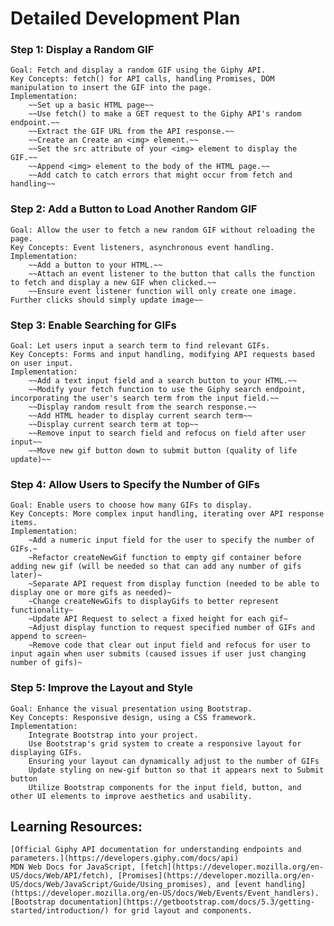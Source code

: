 # Detailed Development Plan

### Step 1: Display a Random GIF

    Goal: Fetch and display a random GIF using the Giphy API.
    Key Concepts: fetch() for API calls, handling Promises, DOM manipulation to insert the GIF into the page.
    Implementation:
        ~~Set up a basic HTML page~~
        ~~Use fetch() to make a GET request to the Giphy API's random endpoint.~~
        ~~Extract the GIF URL from the API response.~~
        ~~Create an Create an <img> element.~~
        ~~Set the src attribute of your <img> element to display the GIF.~~
        ~~Append <img> element to the body of the HTML page.~~
        ~~Add catch to catch errors that might occur from fetch and handling~~

### Step 2: Add a Button to Load Another Random GIF

    Goal: Allow the user to fetch a new random GIF without reloading the page.
    Key Concepts: Event listeners, asynchronous event handling.
    Implementation:
        ~~Add a button to your HTML.~~
        ~~Attach an event listener to the button that calls the function to fetch and display a new GIF when clicked.~~
        ~~Ensure event listener function will only create one image. Further clicks should simply update image~~

### Step 3: Enable Searching for GIFs

    Goal: Let users input a search term to find relevant GIFs.
    Key Concepts: Forms and input handling, modifying API requests based on user input.
    Implementation:
        ~~Add a text input field and a search button to your HTML.~~
        ~~Modify your fetch function to use the Giphy search endpoint, incorporating the user's search term from the input field.~~
        ~~Display random result from the search response.~~
        ~~Add HTML header to display current search term~~
        ~~Display current search term at top~~
        ~~Remove input to search field and refocus on field after user input~~
        ~~Move new gif button down to submit button (quality of life update)~~

### Step 4: Allow Users to Specify the Number of GIFs

    Goal: Enable users to choose how many GIFs to display.
    Key Concepts: More complex input handling, iterating over API response items.
    Implementation:
        ~Add a numeric input field for the user to specify the number of GIFs.~
        ~Refactor createNewGif function to empty gif container before adding new gif (will be needed so that can add any number of gifs later)~
        ~Separate API request from display function (needed to be able to display one or more gifs as needed)~
        ~Change createNewGifs to displayGifs to better represent functionality~
        ~Update API Request to select a fixed height for each gif~
        ~Adjust display function to request specified number of GIFs and append to screen~
        ~Remove code that clear out input field and refocus for user to input again when user submits (caused issues if user just changing number of gifs)~

### Step 5: Improve the Layout and Style

    Goal: Enhance the visual presentation using Bootstrap.
    Key Concepts: Responsive design, using a CSS framework.
    Implementation:
        Integrate Bootstrap into your project.
        Use Bootstrap's grid system to create a responsive layout for displaying GIFs.
        Ensuring your layout can dynamically adjust to the number of GIFs
        Update styling on new-gif button so that it appears next to Submit button
        Utilize Bootstrap components for the input field, button, and other UI elements to improve aesthetics and usability.

## Learning Resources:

    [Official Giphy API documentation for understanding endpoints and parameters.](https://developers.giphy.com/docs/api)
    MDN Web Docs for JavaScript, [fetch](https://developer.mozilla.org/en-US/docs/Web/API/fetch), [Promises](https://developer.mozilla.org/en-US/docs/Web/JavaScript/Guide/Using_promises), and [event handling](https://developer.mozilla.org/en-US/docs/Web/Events/Event_handlers).
    [Bootstrap documentation](https://getbootstrap.com/docs/5.3/getting-started/introduction/) for grid layout and components.
